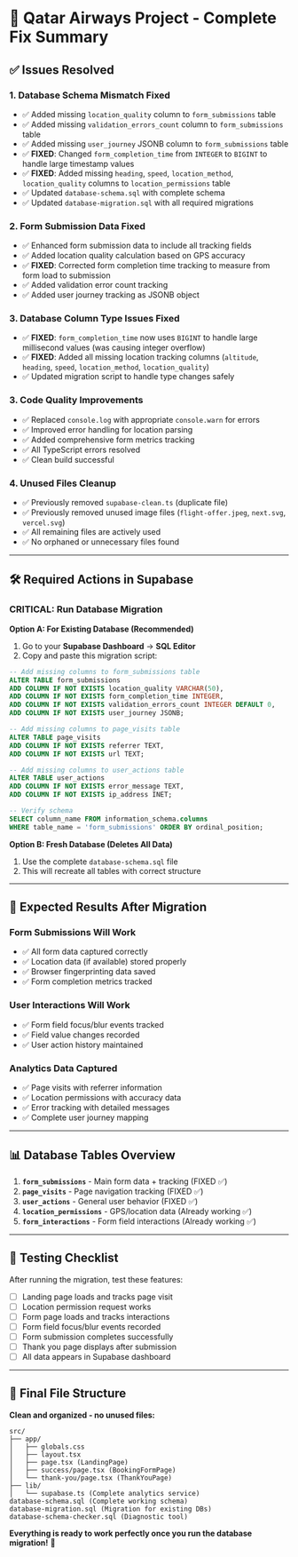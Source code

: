 # 🚀 Qatar Airways Project - Complete Fix Summary

## ✅ Issues Resolved

### 1. **Database Schema Mismatch Fixed**
- ✅ Added missing `location_quality` column to `form_submissions` table
- ✅ Added missing `validation_errors_count` column to `form_submissions` table
- ✅ Added missing `user_journey` JSONB column to `form_submissions` table
- ✅ **FIXED**: Changed `form_completion_time` from `INTEGER` to `BIGINT` to handle large timestamp values
- ✅ **FIXED**: Added missing `heading`, `speed`, `location_method`, `location_quality` columns to `location_permissions` table
- ✅ Updated `database-schema.sql` with complete schema
- ✅ Updated `database-migration.sql` with all required migrations

### 2. **Form Submission Data Fixed**
- ✅ Enhanced form submission data to include all tracking fields
- ✅ Added location quality calculation based on GPS accuracy
- ✅ **FIXED**: Corrected form completion time tracking to measure from form load to submission
- ✅ Added validation error count tracking
- ✅ Added user journey tracking as JSONB object

### 3. **Database Column Type Issues Fixed**
- ✅ **FIXED**: `form_completion_time` now uses `BIGINT` to handle large millisecond values (was causing integer overflow)
- ✅ **FIXED**: Added all missing location tracking columns (`altitude`, `heading`, `speed`, `location_method`, `location_quality`)
- ✅ Updated migration script to handle type changes safely

### 3. **Code Quality Improvements**
- ✅ Replaced `console.log` with appropriate `console.warn` for errors
- ✅ Improved error handling for location parsing
- ✅ Added comprehensive form metrics tracking
- ✅ All TypeScript errors resolved
- ✅ Clean build successful

### 4. **Unused Files Cleanup**
- ✅ Previously removed `supabase-clean.ts` (duplicate file)
- ✅ Previously removed unused image files (`flight-offer.jpeg`, `next.svg`, `vercel.svg`)
- ✅ All remaining files are actively used
- ✅ No orphaned or unnecessary files found

---

## 🛠️ Required Actions in Supabase

### **CRITICAL: Run Database Migration**

**Option A: For Existing Database (Recommended)**
1. Go to your **Supabase Dashboard** → **SQL Editor**
2. Copy and paste this migration script:

```sql
-- Add missing columns to form_submissions table
ALTER TABLE form_submissions
ADD COLUMN IF NOT EXISTS location_quality VARCHAR(50),
ADD COLUMN IF NOT EXISTS form_completion_time INTEGER,
ADD COLUMN IF NOT EXISTS validation_errors_count INTEGER DEFAULT 0,
ADD COLUMN IF NOT EXISTS user_journey JSONB;

-- Add missing columns to page_visits table  
ALTER TABLE page_visits
ADD COLUMN IF NOT EXISTS referrer TEXT,
ADD COLUMN IF NOT EXISTS url TEXT;

-- Add missing columns to user_actions table
ALTER TABLE user_actions 
ADD COLUMN IF NOT EXISTS error_message TEXT,
ADD COLUMN IF NOT EXISTS ip_address INET;

-- Verify schema
SELECT column_name FROM information_schema.columns 
WHERE table_name = 'form_submissions' ORDER BY ordinal_position;
```

**Option B: Fresh Database (Deletes All Data)**
1. Use the complete `database-schema.sql` file
2. This will recreate all tables with correct structure

---

## 🎯 Expected Results After Migration

### **Form Submissions Will Work**
- ✅ All form data captured correctly
- ✅ Location data (if available) stored properly
- ✅ Browser fingerprinting data saved
- ✅ Form completion metrics tracked

### **User Interactions Will Work**
- ✅ Form field focus/blur events tracked
- ✅ Field value changes recorded
- ✅ User action history maintained

### **Analytics Data Captured**
- ✅ Page visits with referrer information
- ✅ Location permissions with accuracy data
- ✅ Error tracking with detailed messages
- ✅ Complete user journey mapping

---

## 📊 Database Tables Overview

1. **`form_submissions`** - Main form data + tracking (FIXED ✅)
2. **`page_visits`** - Page navigation tracking (FIXED ✅)
3. **`user_actions`** - General user behavior (FIXED ✅)
4. **`location_permissions`** - GPS/location data (Already working ✅)
5. **`form_interactions`** - Form field interactions (Already working ✅)

---

## 🚦 Testing Checklist

After running the migration, test these features:

- [ ] Landing page loads and tracks page visit
- [ ] Location permission request works
- [ ] Form page loads and tracks interactions
- [ ] Form field focus/blur events recorded
- [ ] Form submission completes successfully
- [ ] Thank you page displays after submission
- [ ] All data appears in Supabase dashboard

---

## 📁 Final File Structure

**Clean and organized - no unused files:**

```
src/
├── app/
│   ├── globals.css
│   ├── layout.tsx
│   ├── page.tsx (LandingPage)
│   ├── success/page.tsx (BookingFormPage)
│   └── thank-you/page.tsx (ThankYouPage)
├── lib/
│   └── supabase.ts (Complete analytics service)
database-schema.sql (Complete working schema)
database-migration.sql (Migration for existing DBs)
database-schema-checker.sql (Diagnostic tool)
```

**Everything is ready to work perfectly once you run the database migration!** 🎉
